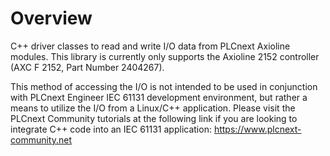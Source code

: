 # Overview

C++ driver classes to read and write I/O data from PLCnext Axioline modules. This library is currently only supports the Axioline 2152 controller (AXC F 2152, Part Number 2404267).

This method of accessing the I/O is not intended to be used in conjunction with PLCnext Engineer IEC 61131 development environment, but rather a means to utilize the I/O from a Linux/C++ application. Please visit the PLCnext Community tutorials at the following link if you are looking to integrate C++ code into an IEC 61131 application:  https://www.plcnext-community.net
